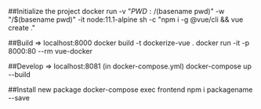 ##Initialize the project 
docker run -v "${PWD}:/$(basename pwd)" -w "/$(basename pwd)" -it node:11.1-alpine sh -c "npm i -g @vue/cli && vue create ."

##Build => localhost:8000 
docker build -t dockerize-vue . docker run -it -p 8000:80 --rm vue-docker

##Develop => localhost:8081 (in docker-compose.yml) 
docker-compose up --build

##Install new package 
docker-compose exec frontend npm i packagename --save